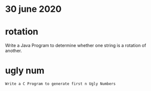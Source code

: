 # 30 june 2020

# rotation 
   Write a Java Program to determine whether one string is a rotation of another.

# ugly num
    Write a C Program to generate first n Ugly Numbers
